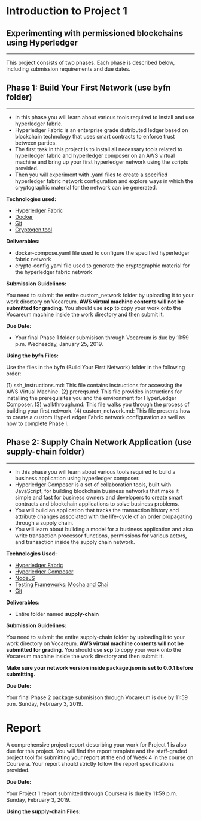 # Introduction to Project 1 

## Experimenting with permissioned blockchains using Hyperledger
----------------------------------------------------------------

This project consists of two phases. Each phase is described below, including submission requirements and due dates.

## Phase 1: Build Your First Network (use byfn folder)
--------------------------------------

- In this phase you will learn about various tools required to install and use hyperledger fabric.
- Hyperledger Fabric is an enterprise grade distributed ledger based on blockchain technology that uses smart contracts to enforce trust between parties.
- The first task in this project is to install all necessary tools related to hyperledger fabric and hyperledger composer on an AWS virtual machine and bring up your first hyperledger network using the scripts provided.
- Then you will experiment with .yaml files to create a specified hyperledger fabric network configuration and explore ways in which the cryptographic material for the network can be generated.

**Technologies used:**

- [Hyperledger Fabric](https://hyperledger-fabric.readthedocs.io/en/release-1.3/)
- [Docker](https://docs.docker.com/)
- [Git](https://git-scm.com/docs)
- [Cryptogen tool](https://hyperledger-fabric.readthedocs.io/en/release-1.3/commands/cryptogen.html)


**Deliverables:**

- docker-compose.yaml file used to configure the specified hyperledger fabric network
- crypto-config.yaml file used to generate the cryptographic material for the hyperledger fabric network

**Submission Guidelines:**

You need to submit the entire custom_network folder by uploading it to your work directory on Vocareum. **AWS virtual machine contents will not be submitted for grading**. You should use **scp** to copy your work onto the Vocareum machine inside the work directory and then submit it. 

**Due Date:**

- Your final Phase 1 folder submisison through Vocareum is due by 11:59 p.m. Wednesday, January 25, 2019.

**Using the byfn Files:**
 
 Use the files in the byfn (Build Your First Network) folder in the following order:
 
 (1) ssh_instructions.md: This file contains instructions for accessing the AWS Virtual Machine.
 (2) prereqs.md: This file provides instructions for installing the prerequisites you and the environment for HyperLedger Composer.
 (3) walkthrough.md: This file walks you through the process of building your first network.
 (4) custom_network.md: This file presents how to create a custom HyperLedger Fabric network configuration as well as how to complete Phase I.
 

## Phase 2: Supply Chain Network Application (use supply-chain folder)
--------------------------------------

- In this phase you will learn about various tools required to build a business application using hyperledger composer.
- Hyperledger Composer is a set of collaboration tools, built with JavaScript, for building blockchain business networks that make it simple and fast for business owners and developers to create smart contracts and blockchain applications to solve business problems.
- You will build an application that tracks the transaction history and attribute changes associated with the life-cycle of an order propagating through a supply chain.
- You will learn about building a model for a business application and also write transaction processor functions, permissions for various actors, and transaction inside the supply chain network.

**Technologies Used:**

- [Hyperledger Fabric](https://hyperledger-fabric.readthedocs.io/en/release-1.3/)
- [Hyperledger Composer](https://hyperledger.github.io/composer/latest/introduction/introduction.html)
- [NodeJS](https://nodejs.org/en/docs/)
- [Testing Frameworks: Mocha and Chai]()
- [Git](https://git-scm.com/docs) 


**Deliverables:**

- Entire folder named **supply-chain**

**Submission Guidelines:**

You need to submit the entire supply-chain folder by uploading it to your work directory on Vocareum. **AWS virtual machine contents will not be submitted for grading**. You should use **scp** to copy your work onto the Vocareum machine inside the work directory and then submit it.

**Make sure your network version inside package.json is set to 0.0.1 before submitting.**

**Due Date:**

Your final Phase 2 package submisison through Vocareum is due by 11:59 p.m. Sunday, February 3, 2019.

# Report

A comprehensive project report describing your work for Project 1 is also due for this project. You will find the report template and the staff-graded project tool for submitting your report at the end of Week 4 in the course on Coursera. Your report should strictly follow the report specifications provided.

**Due Date:**

Your Project 1 report submitted through Coursera is due by 11:59 p.m. Sunday, February 3, 2019.

**Using the supply-chain Files:**





